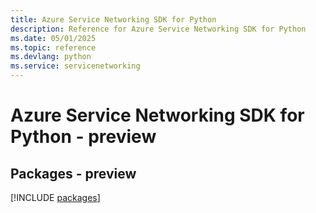```yaml
---
title: Azure Service Networking SDK for Python
description: Reference for Azure Service Networking SDK for Python
ms.date: 05/01/2025
ms.topic: reference
ms.devlang: python
ms.service: servicenetworking
---
```

# Azure Service Networking SDK for Python - preview
## Packages - preview
[!INCLUDE [packages](service-networking-index.md)]